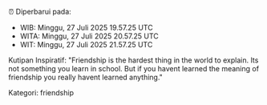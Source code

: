 ⏰ Diperbarui pada:
- WIB: Minggu, 27 Juli 2025 19.57.25 UTC
- WITA: Minggu, 27 Juli 2025 20.57.25 UTC
- WIT: Minggu, 27 Juli 2025 21.57.25 UTC

Kutipan Inspiratif:
"Friendship is the hardest thing in the world to explain. Its not something you learn in school. But if you havent learned the meaning of friendship you really havent learned anything."


Kategori: friendship

